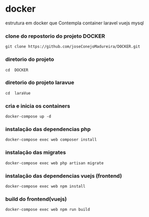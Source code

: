 # docker 
estrutura em docker que Contempla container 
laravel 
vuejs 
mysql 

### clone do repostorio do projeto DOCKER 
```
git clone https://github.com/joseConejoMadureira/DOCKER.git
```
### diretorio  do projeto
```
cd  DOCKER
```
### diretorio  do projeto laravue
```
cd  laraVue
```

### cria e inicia os containers 
```
docker-compose up -d
```
### instalação das dependencias php 
```
docker-compose exec web composer install
```
### instalação das migrates 
```
docker-compose exec web php artisan migrate
```

### instalação das dependencias vuejs (frontend) 
```
docker-compose exec web npm install
```

### build do frontend(vuejs) 
```
docker-compose exec web npm run build
```
